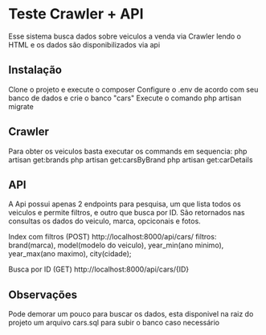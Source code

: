 # Teste Crawler + API

Esse sistema busca dados sobre veiculos a venda via Crawler lendo o HTML
e os dados são disponibilizados via api

## Instalação

Clone o projeto e execute o composer
Configure o .env de acordo com seu banco de dados e crie o banco "cars"
Execute o comando php artisan migrate

## Crawler

Para obter os veiculos basta executar os commands em sequencia:
php artisan get:brands
php artisan get:carsByBrand
php artisan get:carDetails

## API

A Api possui apenas 2 endpoints para pesquisa, um que lista todos os veiculos e permite filtros, e outro que busca por ID.
São retornados nas consultas os dados do veiculo, marca, opciconais e fotos.

Index com filtros (POST)
    http://localhost:8000/api/cars/
filtros:
    brand(marca), model(modelo do veiculo), year_min(ano minimo), year_max(ano maximo), city(cidade);

Busca por ID (GET)
    http://localhost:8000/api/cars/{ID}

## Observações

Pode demorar um pouco para buscar os dados, esta disponivel na raiz do projeto um arquivo cars.sql para subir o banco caso necessário